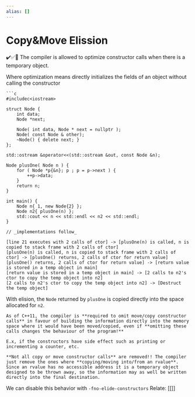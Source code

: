 ```yaml
---
alias: []
---
```

# Copy&Move Elission
✔️✅📗
The compiler is allowed to optimize constructor calls when there is a temporary object.

Where optimization means directly initializes the fields of an object without calling the constructor 

```ad-example
```c
#includec<iostream>

struct Node {
    int data;
    Node *next;

    Node( int data, Node * next = nullptr );
    Node( const Node & other);
    ~Node() { delete next; }
};

std::ostream &operator<<(std::ostream &out, const Node &n);
  
Node plusOne( Node n ) {
    for ( Node *p{&n}; p ; p = p->next ) {
        ++p->data;
    }
    return n;
}

int main() {
    Node n{ 1, new Node{2} };
    Node n2{ plusOne(n) };
    std::cout << n << std::endl << n2 << std::endl;
}

// _implementations follow_
```

```nomnoml
[line 21 executes with 2 calls of ctor] -> [plusOne(n) is called, n is copied to stack frame with 2 calls of ctor]
[plusOne(n) is called, n is copied to stack frame with 2 calls of ctor] -> [plusOne() returns, 2 calls of ctor for return value] 
[plusOne() returns, 2 calls of ctor for return value] -> [return value is stored in a temp object in main]
[return value is stored in a temp object in main] -> [2 calls to n2's ctor to copy the temp object into n2]
[2 calls to n2's ctor to copy the temp object into n2] -> [Destruct the temp object]
```
With elision, the `Node` returned by `plusOne` is copied directly into the space allocated for `n2`.

```ad-warning
As of C++11, the compiler is **required to omit move/copy constructor calls** in favour of building the information directly into the memory space where it would have been moved/copied, even if **omitting these calls changes the behaviour of the program!**

E.x, if the constructors have side effect such as printing or incrementing a counter, etc.

**Not all copy or move constructor calls** are removed!! The compiler just remove the ones where **copying/moving into/from an rvalue**. Since an rvalue has no accessible address it is a temporary object designed to be thrown away, so the information may as well be written directly into the final destination.
```

We can disable this behavior with `-fno-elide-constructors`
Relate: [[]]